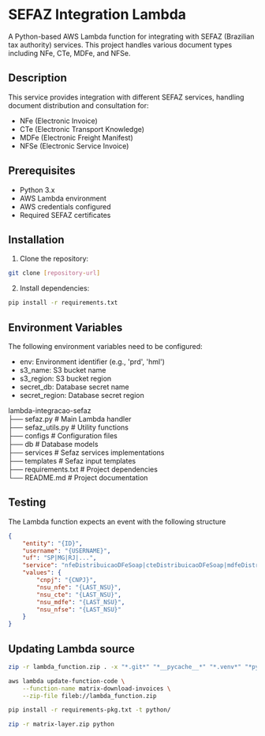 # SEFAZ Integration Lambda

A Python-based AWS Lambda function for integrating with SEFAZ (Brazilian tax authority) services. This project handles various document types including NFe, CTe, MDFe, and NFSe.

## Description

This service provides integration with different SEFAZ services, handling document distribution and consultation for:
- NFe (Electronic Invoice)
- CTe (Electronic Transport Knowledge)
- MDFe (Electronic Freight Manifest)
- NFSe (Electronic Service Invoice)

## Prerequisites

- Python 3.x
- AWS Lambda environment
- AWS credentials configured
- Required SEFAZ certificates

## Installation

1. Clone the repository:
```bash
git clone [repository-url]
```

2. Install dependencies:
```bash
pip install -r requirements.txt
```

## Environment Variables
The following environment variables need to be configured:

- env: Environment identifier (e.g., 'prd', 'hml')
- s3_name: S3 bucket name
- s3_region: S3 bucket region
- secret_db: Database secret name
- secret_region: Database secret region

lambda-integracao-sefaz\
├── sefaz.py           # Main Lambda handler\
├── sefaz_utils.py     # Utility functions\
├── configs            # Configuration files\
├── db                 # Database models\
├── services           # Sefaz services implementations\
├── templates          # Sefaz input templates\
├── requirements.txt   # Project dependencies\
└── README.md          # Project documentation

## Testing
The Lambda function expects an event with the following structure

```json
{
    "entity": "{ID}",
    "username": "{USERNAME}",
    "uf": "SP|MG|RJ|...",
    "service": "nfeDistribuicaoDFeSoap|cteDistribuicaoDFeSoap|mdfeDistribuicaoDFeSoap|nfseDFeContribuinte|...",
    "values": {
        "cnpj": "{CNPJ}",
        "nsu_nfe": "{LAST_NSU}",
        "nsu_cte": "{LAST_NSU}",
        "nsu_mdfe": "{LAST_NSU}",
        "nsu_nfse": "{LAST_NSU}"
    }
}
```

## Updating Lambda source
```bash
zip -r lambda_function.zip . -x "*.git*" "*__pycache__*" "*.venv*" "*python*"

aws lambda update-function-code \
    --function-name matrix-download-invoices \
    --zip-file fileb://lambda_function.zip

pip install -r requirements-pkg.txt -t python/

zip -r matrix-layer.zip python

```
